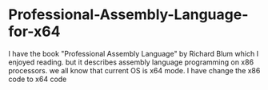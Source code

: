 # Professional-Assembly-Language-for-x64
I have the book "Professional Assembly Language" by Richard Blum which I enjoyed reading. but it describes
assembly language programming on x86 processors. we all know that current OS is x64 mode.
I have change the x86 code to x64 code
